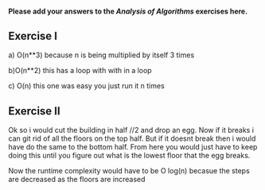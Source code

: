 #### Please add your answers to the ***Analysis of  Algorithms*** exercises here.

## Exercise I

a) O(n**3) because n is being multiplied by itself 3 times


b)O(n**2) this has a loop with with in a loop


c) O(n) this one was easy you just run it n times

## Exercise II
Ok so i would cut the building in half //2  and drop an egg. Now if it breaks i can git rid of all the floors on the top half. But if it doesnt break then i would have do the same to the bottom half. From here you would just have to keep doing this until you figure out what is the lowest floor that the egg breaks.


Now the runtime complexity would have to be O log(n) becasue the steps are decreased as the floors are increased
